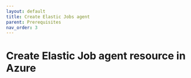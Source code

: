 ```yaml
---
layout: default
title: Create Elastic Jobs agent
parent: Prerequisites
nav_order: 3
---
```


# Create Elastic Job agent resource in Azure

